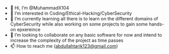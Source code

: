 - 👋 Hi, I’m @MuhammadX104
- 👀 I’m interested in Coding/Ethical-Hacking/CyberSecurity
- 🌱 I’m currently learning all there is to learn on the different domains of CyberSecurity while also working on some projects to gain some hands-on epxereince
- 💞️ I’m looking to collaborate on any basic software for now and intend to increase the complexity of the project as time passes
- 📫 How to reach me (abdullahtarik123@gmail.com)

<!---
MuhammadX104/MuhammadX104 is a ✨ special ✨ repository because its `README.md` (this file) appears on your GitHub profile.
You can click the Preview link to take a look at your changes.
--->
